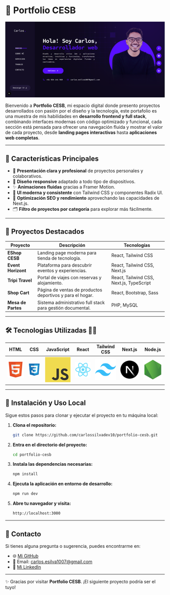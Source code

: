 # 💼 Portfolio CESB

[![Portfolio CESB](./public/image-preview.png)](https://portfolio-cesb.netlify.app)

Bienvenido a **Portfolio CESB**, mi espacio digital donde presento proyectos desarrollados con pasión por el diseño y la tecnología, este portafolio es una muestra de mis habilidades en **desarrollo frontend y full stack**, combinando interfaces modernas con código optimizado y funcional, cada sección está pensada para ofrecer una navegación fluida y mostrar el valor de cada proyecto, desde **landing pages interactivas** hasta **aplicaciones web completas**.

---

## 🌟 **Características Principales**

- 🎯 **Presentación clara y profesional** de proyectos personales y colaborativos.
- 📱 **Diseño responsive** adaptado a todo tipo de dispositivos.
- ✨ **Animaciones fluidas** gracias a Framer Motion.
- 🎨 **UI moderna y consistente** con Tailwind CSS y componentes Radix UI.
- 🚀 **Optimización SEO y rendimiento** aprovechando las capacidades de Next.js.
- 🗂️ **Filtro de proyectos por categoría** para explorar más fácilmente.

---

## 📌 **Proyectos Destacados**

| Proyecto | Descripción | Tecnologías |
|----------|-------------|-------------|
| **EShop CESB** | Landing page moderna para tienda de tecnología. | React, Tailwind CSS |
| **Event Horizont** | Plataforma para descubrir eventos y experiencias. | React, Tailwind CSS, Next.js |
| **Tripi Travel** | Portal de viajes con reservas y alojamiento. | React, Tailwind CSS, Next.js, TypeScript |
| **Shop Cart** | Página de ventas de productos deportivos y para el hogar. | React, Bootstrap, Sass |
| **Mesa de Partes** | Sistema administrativo full stack para gestión documental. | PHP, MySQL |

---

## 🛠️ Tecnologías Utilizadas 👨‍💻

| HTML | CSS | JavaScript | React | Tailwind CSS | Next.js | Node.js |
|------|-----|------------|-------|--------------|---------|---------|
| ![HTML](https://raw.githubusercontent.com/devicons/devicon/master/icons/html5/html5-original.svg) | ![CSS](https://raw.githubusercontent.com/devicons/devicon/master/icons/css3/css3-original.svg) | ![JavaScript](https://raw.githubusercontent.com/devicons/devicon/master/icons/javascript/javascript-original.svg) | ![React](https://raw.githubusercontent.com/devicons/devicon/master/icons/react/react-original.svg) | ![TailwindCSS](https://raw.githubusercontent.com/devicons/devicon/master/icons/tailwindcss/tailwindcss-original.svg) | ![Next.js](https://raw.githubusercontent.com/devicons/devicon/master/icons/nextjs/nextjs-original.svg) | ![Node.js](https://raw.githubusercontent.com/devicons/devicon/master/icons/nodejs/nodejs-original.svg) |

---

## 🚀 Instalación y Uso Local

Sigue estos pasos para clonar y ejecutar el proyecto en tu máquina local:

1. **Clona el repositorio:**

   ```bash
   git clone https://github.com/carlossilvadev10/portfolio-cesb.git
   ```

2. **Entra en el directorio del proyecto:**

   ```bash
   cd portfolio-cesb
   ```

3. **Instala las dependencias necesarias:**

   ```bash
   npm install
   ```

4. **Ejecuta la aplicación en entorno de desarrollo:**

   ```bash
   npm run dev
   ```

5. **Abre tu navegador y visita:**

   ```bash
   http://localhost:3000
   ```

---

## 📩 Contacto

Si tienes alguna pregunta o sugerencia, puedes encontrarme en:

- 🌐 [Mi GitHub](https://github.com/carlossilvadev10)
- 📧 Email: [carlos.esilva1007@gmail.com](mailto:carlos.esilva1007@gmail.com)
- 💼 [Mi LinkedIn](https://www.linkedin.com/in/carlos-eduardo-silva-bustamante-b6084528b?utm_source=share&utm_campaign=share_via&utm_content=profile&utm_medium=android_app)

---

✨ Gracias por visitar **Portfolio CESB**. ¡El siguiente proyecto podría ser el tuyo!